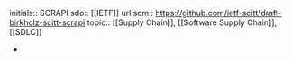 initials:: SCRAPI
sdo:: [[IETF]]
url:scm:: https://github.com/ietf-scitt/draft-birkholz-scitt-scrapi
topic:: [[Supply Chain]], [[Software Supply Chain]], [[SDLC]]

-